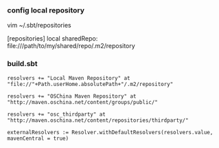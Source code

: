 ### config local repository

vim ~/.sbt/repositories

[repositories]
  local
  sharedRepo: file:///path/to/my/shared/repo/.m2/repository

### build.sbt

```
resolvers += "Local Maven Repository" at "file://"+Path.userHome.absolutePath+"/.m2/repository"

resolvers += "OSChina Maven Repository" at "http://maven.oschina.net/content/groups/public/"

resolvers += "osc_thirdparty" at "http://maven.oschina.net/content/repositories/thirdparty/"

externalResolvers := Resolver.withDefaultResolvers(resolvers.value, mavenCentral = true)
```
